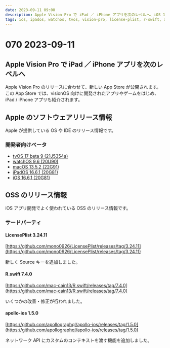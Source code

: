 ```yaml
---
date: 2023-09-11 09:00
description: Apple Vision Pro で iPad ／ iPhone アプリを次のレベルへ、iOS 16.6.1 リリース、ほか
tags: ios, ipados, watchos, tvos, vision-pro, license-plist, r-swift, apollo-ios
---
```

# 070 2023-09-11

## Apple Vision Pro で iPad ／ iPhone アプリを次のレベルへ

Apple Vision Pro のリリースに合わせて、新しい App Store が公開されます。この App Store では、visionOS 向けに開発されたアプリやゲームをはじめ、iPad / iPhone アプリも紹介されます。

## Apple のソフトウェアリリース情報

Apple が提供している OS や IDE のリリース情報です。

### 開発者向けベータ

- [tvOS 17 beta 9 (21J5354a)](https://developer.apple.com/news/releases/?id=08292023a)
- [watchOS 9.6 (20U90)](https://developer.apple.com/news/releases/?id=07242023d)
- [macOS 13.5.2 (22G91)](https://developer.apple.com/news/releases/?id=07242023c)
- [iPadOS 16.6.1 (20G81)](https://developer.apple.com/news/releases/?id=07242023b)
- [iOS 16.6.1 (20G81)](https://developer.apple.com/news/releases/?id=07242023a)

## OSS のリリース情報

iOS アプリ開発でよく使われている OSS のリリース情報です。

### サードパーティ

#### LicensePlist 3.24.11

[https://github.com/mono0926/LicensePlist/releases/tag/3.24.11](https://github.com/mono0926/LicensePlist/releases/tag/3.24.11)

新しく Source キーを追加しました。

#### R.swift 7.4.0

[https://github.com/mac-cain13/R.swift/releases/tag/7.4.0](https://github.com/mac-cain13/R.swift/releases/tag/7.4.0)

いくつかの改善・修正が行われました。

#### apollo-ios 1.5.0

[https://github.com/apollographql/apollo-ios/releases/tag/1.5.0](https://github.com/apollographql/apollo-ios/releases/tag/1.5.0)

ネットワーク API にカスタムのコンテキストを渡す機能を追加しました。
